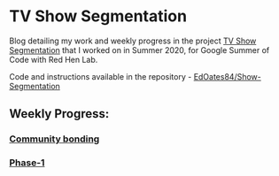 # TV Show Segmentation

Blog detailing my work and weekly progress in the project <a href="https://sites.google.com/site/distributedlittleredhen/home/the-cognitive-core-research-topics-in-red-hen/the-barnyard/tv-show-segmentation">TV Show Segmentation</a> that I worked on in Summer 2020, for Google Summer of Code with Red Hen Lab.

Code and instructions available in the repository - <a href="https://github.com/EdOates84/Show-Segmentation">EdOates84/Show-Segmentation</a>

## Weekly Progress:

### [Community bonding](Community_Bonding/week1.md)
### [Phase-1](Phase-1/phase-1_update.md)
